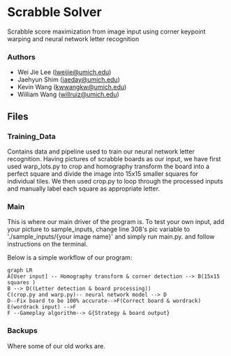# Scrabble Solver

Scrabble score maximization from image input using corner keypoint warping and neural network letter recognition

### Authors

 - Wei Jie Lee (lweijie@umich.edu)
 - Jaehyun Shim (jaeday@umich.edu)
 - Kevin Wang (kwwangkw@umich.edu)
 - William Wang (willruiz@umich.edu)


## Files



### Training_Data

Contains data and pipeline used to train our neural network letter recognition. Having pictures of scrabble boards as our input, we have first used warp_lots.py to crop and homography transform the board into a perfect square and divide the image into 15x15 smaller squares for individual tiles. We then used crop.py to loop through the processed inputs and manually label each square as appropriate letter.

### Main

This is where our main driver of the program is. To test your own input, add your picture to sample_inputs, change line 308's pic variable to './sample_inputs/{your image name}' and simply run main.py. and follow instructions on the terminal.

Below is a simple workflow of our program:

```mermaid
graph LR
A[User input] -- Homography transform & corner detection --> B(15x15 squares )
B --> D((Letter detection & board processing))
C(crop.py and warp.py)-- neural network model --> D
D--Fix board to be 100% accurate-->F(Correct board & wordrack)
E(wordrack input) -->F
F --Gameplay algorithm--> G{Strategy & board output}
```

### Backups

Where some of our old works are.
